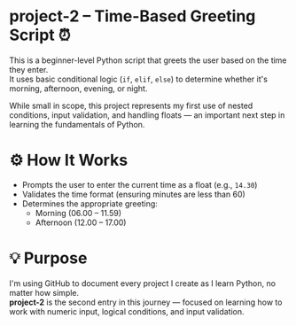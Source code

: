# project-2 – Time-Based Greeting Script ⏰

This is a beginner-level Python script that greets the user based on the time they enter.  
It uses basic conditional logic (`if`, `elif`, `else`) to determine whether it's morning, afternoon, evening, or night.

While small in scope, this project represents my first use of nested conditions, input validation, and handling floats — an important next step in learning the fundamentals of Python.

# ⚙️ How It Works

- Prompts the user to enter the current time as a float (e.g., `14.30`)
- Validates the time format (ensuring minutes are less than 60)
- Determines the appropriate greeting:
  - Morning (06.00 – 11.59)
  - Afternoon (12.00 – 17.00)

# 💡 Purpose

I'm using GitHub to document every project I create as I learn Python, no matter how simple.  
**project-2** is the second entry in this journey — focused on learning how to work with numeric input, logical conditions, and input validation.
